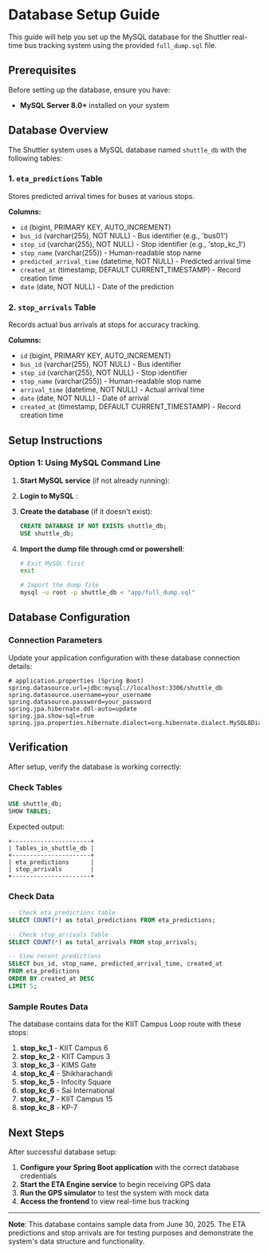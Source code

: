 # Database Setup Guide

This guide will help you set up the MySQL database for the Shuttler real-time bus tracking system using the provided `full_dump.sql` file.

## Prerequisites

Before setting up the database, ensure you have:

- **MySQL Server 8.0+** installed on your system

## Database Overview

The Shuttler system uses a MySQL database named `shuttle_db` with the following tables:

### 1. `eta_predictions` Table
Stores predicted arrival times for buses at various stops.

**Columns:**
- `id` (bigint, PRIMARY KEY, AUTO_INCREMENT)
- `bus_id` (varchar(255), NOT NULL) - Bus identifier (e.g., 'bus01')
- `stop_id` (varchar(255), NOT NULL) - Stop identifier (e.g., 'stop_kc_1')
- `stop_name` (varchar(255)) - Human-readable stop name
- `predicted_arrival_time` (datetime, NOT NULL) - Predicted arrival time
- `created_at` (timestamp, DEFAULT CURRENT_TIMESTAMP) - Record creation time
- `date` (date, NOT NULL) - Date of the prediction

### 2. `stop_arrivals` Table
Records actual bus arrivals at stops for accuracy tracking.

**Columns:**
- `id` (bigint, PRIMARY KEY, AUTO_INCREMENT)
- `bus_id` (varchar(255), NOT NULL) - Bus identifier
- `stop_id` (varchar(255), NOT NULL) - Stop identifier
- `stop_name` (varchar(255)) - Human-readable stop name
- `arrival_time` (datetime, NOT NULL) - Actual arrival time
- `date` (date, NOT NULL) - Date of arrival
- `created_at` (timestamp, DEFAULT CURRENT_TIMESTAMP) - Record creation time

## Setup Instructions

### Option 1: Using MySQL Command Line

1. **Start MySQL service** (if not already running):


2. **Login to MySQL** :


3. **Create the database** (if it doesn't exist):
   ```sql
   CREATE DATABASE IF NOT EXISTS shuttle_db;
   USE shuttle_db;
   ```

4. **Import the dump file through cmd or powershell**:
   ```bash
   # Exit MySQL first
   exit
   
   # Import the dump file
   mysql -u root -p shuttle_db < "app/full_dump.sql"
   ```


## Database Configuration

### Connection Parameters

Update your application configuration with these database connection details:

```properties
# application.properties (Spring Boot)
spring.datasource.url=jdbc:mysql://localhost:3306/shuttle_db
spring.datasource.username=your_username
spring.datasource.password=your_password
spring.jpa.hibernate.ddl-auto=update
spring.jpa.show-sql=true
spring.jpa.properties.hibernate.dialect=org.hibernate.dialect.MySQL8Dialect
```


## Verification

After setup, verify the database is working correctly:

### Check Tables
```sql
USE shuttle_db;
SHOW TABLES;
```

Expected output:
```
+----------------------+
| Tables_in_shuttle_db |
+----------------------+
| eta_predictions      |
| stop_arrivals        |
+----------------------+
```

### Check Data
```sql
-- Check eta_predictions table
SELECT COUNT(*) as total_predictions FROM eta_predictions;

-- Check stop_arrivals table  
SELECT COUNT(*) as total_arrivals FROM stop_arrivals;

-- View recent predictions
SELECT bus_id, stop_name, predicted_arrival_time, created_at 
FROM eta_predictions 
ORDER BY created_at DESC 
LIMIT 5;
```

### Sample Routes Data

The database contains data for the KIIT Campus Loop route with these stops:

1. **stop_kc_1** - KIIT Campus 6
2. **stop_kc_2** - KIIT Campus 3  
3. **stop_kc_3** - KIMS Gate
4. **stop_kc_4** - Shikharachandi
5. **stop_kc_5** - Infocity Square
6. **stop_kc_6** - Sai International
7. **stop_kc_7** - KIIT Campus 15
8. **stop_kc_8** - KP-7



## Next Steps

After successful database setup:

1. **Configure your Spring Boot application** with the correct database credentials
2. **Start the ETA Engine service** to begin receiving GPS data
3. **Run the GPS simulator** to test the system with mock data
4. **Access the frontend** to view real-time bus tracking

---

**Note**: This database contains sample data from June 30, 2025. The ETA predictions and stop arrivals are for testing purposes and demonstrate the system's data structure and functionality.